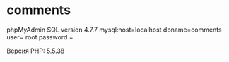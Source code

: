 # comments

phpMyAdmin SQL
version 4.7.7
mysql:host=localhost
dbname=comments
user= root
password =

Версия PHP: 5.5.38
